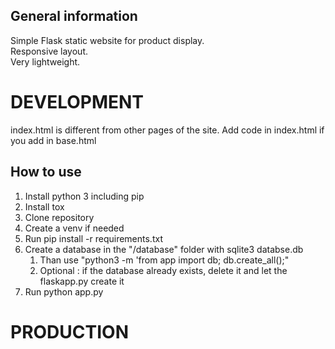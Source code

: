 ## General information  
Simple Flask static website for product display.  
Responsive layout.  
Very lightweight.
# DEVELOPMENT     
index.html is different from other pages of the site. Add code in index.html if you add in base.html

## How to use  
1. Install python 3 including pip
2. Install tox
3. Clone repository
4. Create a venv if needed
5. Run pip install -r requirements.txt
6. Create a database in the "/database" folder with sqlite3 databse.db
   1. Than use "python3 -m 'from app import db; db.create_all();"
   2. Optional : if the database already exists, delete it and let the flaskapp.py create it
7. Run python app.py  

# PRODUCTION

  

